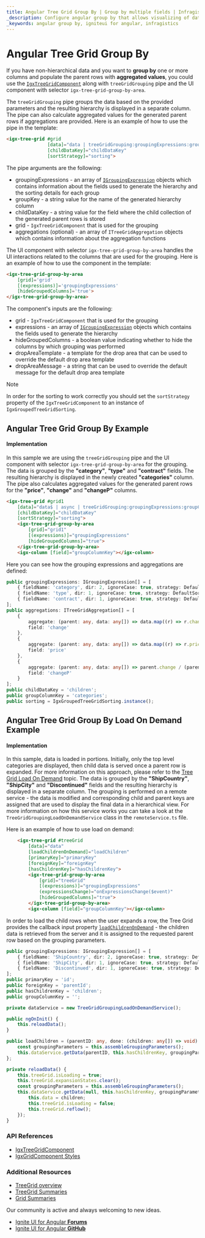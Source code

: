 ```yaml
---
title: Angular Tree Grid Group By | Group by multiple fields | Infragistics
_description: Configure angular group by that allows visualizing of data records in Angular table, visualize the grouped data in separate and convenient column group.
_keywords: angular group by, igniteui for angular, infragistics
---
```


# Angular Tree Grid Group By

If you have non-hierarchical data and you want to **group by** one or more columns and populate the parent rows with **aggregated values**, you could use the [`IgxTreeGridComponent`]({environment:angularApiUrl}/classes/igxtreegridcomponent.html) along with `treeGridGrouping` pipe and the UI component with selector `igx-tree-grid-group-by-area`.

The `treeGridGrouping` pipe groups the data based on the provided parameters and the resulting hierarchy is displayed in a separate column. The pipe can also calculate aggregated values for the generated parent rows if aggregations are provided. Here is an example of how to use the pipe in the template:

```html
<igx-tree-grid #grid 
               [data]="data | treeGridGrouping:groupingExpressions:groupKey:childDataKey:grid:aggregations"
               [childDataKey]="childDataKey"
               [sortStrategy]="sorting">
```

The pipe arguments are the following:
- groupingExpressions - an array of [`IGroupingExpression`]({environment:angularApiUrl}/interfaces/igroupingexpression.html) objects which contains information about the fields used to generate the hierarchy and the sorting details for each group
- groupKey - a string value for the name of the generated hierarchy column
- childDataKey - a string value for the field where the child collection of the generated parent rows is stored
- grid - `IgxTreeGridComponent` that is used for the grouping
- aggregations (optional) - an array of `ITreeGridAggregation` objects which contains information about the aggregation functions

The UI component with selector `igx-tree-grid-group-by-area` handles the UI interactions related to the columns that are used for the grouping. Here is an example of how to use the component in the template:

```html
<igx-tree-grid-group-by-area
    [grid]='grid'
    [(expressions)]='groupingExpressions'
    [hideGroupedColumns]='true'>
</igx-tree-grid-group-by-area>
```

The component's inputs are the following:
- grid - `IgxTreeGridComponent` that is used for the grouping
- expressions - an array of [`IGroupingExpression`]({environment:angularApiUrl}/interfaces/igroupingexpression.html) objects which contains the fields used to generate the hierarchy
- hideGroupedColumns - a boolean value indicating whether to hide the columns by which grouping was performed
- dropAreaTemplate - a template for the drop area that can be used to override the default drop area template
- dropAreaMessage - a string that can be used to override the default message for the default drop area template

> [!NOTE]
> In order for the sorting to work correctly you should set the `sortStrategy` property of the `IgxTreeGridComponent` to an instance of `IgxGroupedTreeGridSorting`.

## Angular Tree Grid Group By Example

<code-view style="height:850px" 
           data-demos-base-url="{environment:lobDemosBaseUrl}" 
           iframe-src="{environment:lobDemosBaseUrl}/treegrid-finjs" alt="Angular Tree Grid Group By Example">
</code-view>

<div class="divider--half"></div>

#### Implementation

In this sample we are using the `treeGridGrouping` pipe and the UI component with selector `igx-tree-grid-group-by-area` for the grouping. The data is grouped by the **"category"**, **"type"** and **"contract"** fields. The resulting hierarchy is displayed in the newly created **"categories"** column. The pipe also calculates aggregated values for the generated parent rows for the **"price"**, **"change"** and **"changeP"** columns. 

```html
<igx-tree-grid #grid1
    [data]="data$ | async | treeGridGrouping:groupingExpressions:groupColumnKey:childDataKey:grid1:aggregations"
    [childDataKey]="childDataKey"
    [sortStrategy]="sorting">
    <igx-tree-grid-group-by-area
        [grid]="grid1"
        [(expressions)]="groupingExpressions"
        [hideGroupedColumns]="true">
    </igx-tree-grid-group-by-area>
    <igx-column [field]="groupColumnKey"></igx-column>
```

Here you can see how the grouping expressions and aggregations are defined:

```typescript
public groupingExpressions: IGroupingExpression[] = [
    { fieldName: 'category', dir: 2, ignoreCase: true, strategy: DefaultSortingStrategy.instance() },
    { fieldName: 'type', dir: 1, ignoreCase: true, strategy: DefaultSortingStrategy.instance() },
    { fieldName: 'contract', dir: 1, ignoreCase: true, strategy: DefaultSortingStrategy.instance() }
];
public aggregations: ITreeGridAggregation[] = [
    {
        aggregate: (parent: any, data: any[]) => data.map((r) => r.change).reduce((ty, u) => ty + u, 0),
        field: 'change'
    },
    {
        aggregate: (parent: any, data: any[]) => data.map((r) => r.price).reduce((ty, u) => ty + u, 0),
        field: 'price'
    },
    {
        aggregate: (parent: any, data: any[]) => parent.change / (parent.price - parent.change) * 100,
        field: 'changeP'
    }
];
public childDataKey = 'children';
public groupColumnKey = 'categories';
public sorting = IgxGroupedTreeGridSorting.instance();
```

## Angular Tree Grid Group By Load On Demand Example

<code-view style="height:850px" 
           data-demos-base-url="{environment:demosBaseUrl}" 
           iframe-src="{environment:demosBaseUrl}/tree-grid/treegrid-group-by-load-on-demand/" alt="Angular Tree Grid Group By Load On Demand Example">
</code-view>

<div class="divider--half"></div>

#### Implementation

In this sample, data is loaded in portions. Initially, only the top level categories are displayed, then child data is served once a parent row is expanded. For more information on this approach, please refer to the [Tree Grid Load On Demand](load-on-demand.md) topic. The data is grouped by the **"ShipCountry"**, **"ShipCity"** and **"Discontinued"** fields and the resulting hierarchy is displayed in a separate column. The grouping is performed on a remote service - the data is modified and corresponding child and parent keys are assigned that are used to display the final data in a hierarchical view. For more information on how this service works you can take a look at the `TreeGridGroupingLoadOnDemandService` class in the `remoteService.ts` file.

Here is an example of how to use load on demand:

```html
    <igx-tree-grid #treeGrid
        [data]="data"
        [loadChildrenOnDemand]="loadChildren"
        [primaryKey]="primaryKey"
        [foreignKey]="foreignKey"
        [hasChildrenKey]="hasChildrenKey">
        <igx-tree-grid-group-by-area
            [grid]="treeGrid"
            [(expressions)]="groupingExpressions"
            (expressionsChange)="onExpressionsChange($event)"
            [hideGroupedColumns]="true">
        </igx-tree-grid-group-by-area>
        <igx-column [field]="groupColumnKey"></igx-column>
```

In order to load the child rows when the user expands a row, the Tree Grid provides the callback input property [`loadChildrenOnDemand`]({environment:angularApiUrl}/classes/igxtreegridcomponent.html#loadChildrenOnDemand) - the children data is retrieved from the server and it is assigned to the requested parent row based on the grouping parameters.

```typescript
public groupingExpressions: IGroupingExpression[] = [
    { fieldName: 'ShipCountry', dir: 2, ignoreCase: true, strategy: DefaultSortingStrategy.instance() },
    { fieldName: 'ShipCity', dir: 1, ignoreCase: true, strategy: DefaultSortingStrategy.instance() },
    { fieldName: 'Discontinued', dir: 1, ignoreCase: true, strategy: DefaultSortingStrategy.instance() }
];
public primaryKey = 'id';
public foreignKey = 'parentId';
public hasChildrenKey = 'children';
public groupColumnKey = '';

private dataService = new TreeGridGroupingLoadOnDemandService();

public ngOnInit() {
    this.reloadData();
}

public loadChildren = (parentID: any, done: (children: any[]) => void) => {
    const groupingParameters = this.assembleGroupingParameters();
    this.dataService.getData(parentID, this.hasChildrenKey, groupingParameters, (children) => done(children));
};

private reloadData() {
    this.treeGrid.isLoading = true;
    this.treeGrid.expansionStates.clear();
    const groupingParameters = this.assembleGroupingParameters();
    this.dataService.getData(null, this.hasChildrenKey, groupingParameters, (children) => {
        this.data = children;
        this.treeGrid.isLoading = false;
        this.treeGrid.reflow();
    });
}
```

### API References

<div class="divider--half"></div>

* [IgxTreeGridComponent]({environment:angularApiUrl}/classes/igxtreegridcomponent.html)
* [IgxGridComponent Styles]({environment:sassApiUrl}/#function-grid-theme)

### Additional Resources

<div class="divider--half"></div>

* [TreeGrid overview](tree-grid.md)
* [TreeGrid Summaries](summaries.md)
* [Grid Summaries](../grid/summaries.md)

<div class="divider--half"></div>
Our community is active and always welcoming to new ideas.

* [Ignite UI for Angular **Forums**](https://www.infragistics.com/community/forums/f/ignite-ui-for-angular)
* [Ignite UI for Angular **GitHub**](https://github.com/IgniteUI/igniteui-angular)
